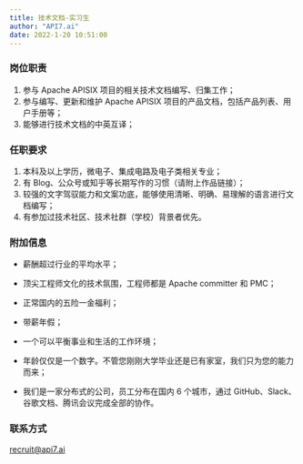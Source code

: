 ```yaml
---
title: 技术文档-实习生
author: "API7.ai"
date: 2022-1-20 10:51:00
---
```


### 岗位职责

1. 参与 Apache APISIX 项目的相关技术文档编写、归集工作；
2. 参与编写、更新和维护 Apache APISIX 项目的产品文档，包括产品列表、用户手册等；
3. 能够进行技术文档的中英互译；

### 任职要求

1. 本科及以上学历，微电子、集成电路及电子类相关专业；
2. 有 Blog、公众号或知乎等长期写作的习惯（请附上作品链接）；
3. 较强的文字驾驭能力和文案功底，能够使用清晰、明确、易理解的语言进行文档编写；
4. 有参加过技术社区、技术社群（学校）背景者优先。

### 附加信息

- 薪酬超过行业的平均水平；

- 顶尖工程师文化的技术氛围，工程师都是 Apache committer 和 PMC；

- 正常国内的五险一金福利；

- 带薪年假；

- 一个可以平衡事业和生活的工作环境；

- 年龄仅仅是一个数字。不管您刚刚大学毕业还是已有家室，我们只为您的能力而来；

- 我们是一家分布式的公司，员工分布在国内 6 个城市，通过 GitHub、Slack、谷歌文档、腾讯会议完成全部的协作。

### 联系方式

[recruit@api7.ai](mailto:recruit@api7.ai)
